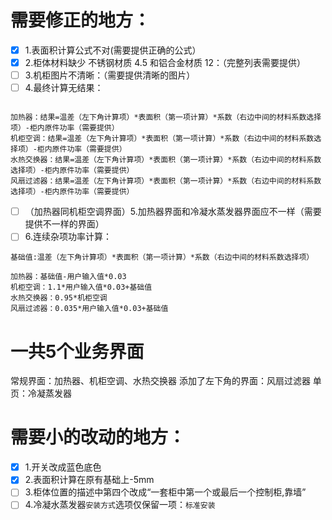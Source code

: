 # 需要修正的地方：
- [x] 1.表面积计算公式不对(需要提供正确的公式）
- [x] 2.柜体材料缺少 不锈钢材质 4.5  和铝合金材质 12：（完整列表需要提供）
- [ ] 3.机柜图片不清晰：（需要提供清晰的图片）
- [ ] 4.最终计算无结果：

```text

加热器：结果=温差（左下角计算项）*表面积（第一项计算）*系数（右边中间的材料系数选择项）-柜内原件功率（需要提供）
机柜空调：结果=温差（左下角计算项）*表面积（第一项计算）*系数（右边中间的材料系数选择项）-柜内原件功率（需要提供）
水热交换器：结果=温差（左下角计算项）*表面积（第一项计算）*系数（右边中间的材料系数选择项）-柜内原件功率（需要提供）
风扇过滤器：结果=温差（左下角计算项）*表面积（第一项计算）*系数（右边中间的材料系数选择项）-柜内原件功率（需要提供）

```

- [ ] （加热器同机柜空调界面）5.加热器界面和冷凝水蒸发器界面应不一样（需要提供不一样的界面）
- [ ] 6.连续杂项功率计算：
```text
基础值:温差（左下角计算项）*表面积（第一项计算）*系数（右边中间的材料系数选择项）

加热器：基础值-用户输入值*0.03
机柜空调：1.1*用户输入值*0.03+基础值
水热交换器：0.95*机柜空调
风扇过滤器：0.035*用户输入值*0.03+基础值
```

# 一共5个业务界面
常规界面：加热器、机柜空调、水热交换器
添加了左下角的界面：风扇过滤器
单页：冷凝蒸发器

# 需要小的改动的地方：
- [x] 1.开关改成蓝色底色
- [x] 2.表面积计算在原有基础上-5mm
- [ ] 3.柜体位置的描述中第四个改成“一套柜中第一个或最后一个控制柜,靠墙”
- [ ] 4.冷凝水蒸发器`安装方式`选项仅保留一项：`标准安装`
